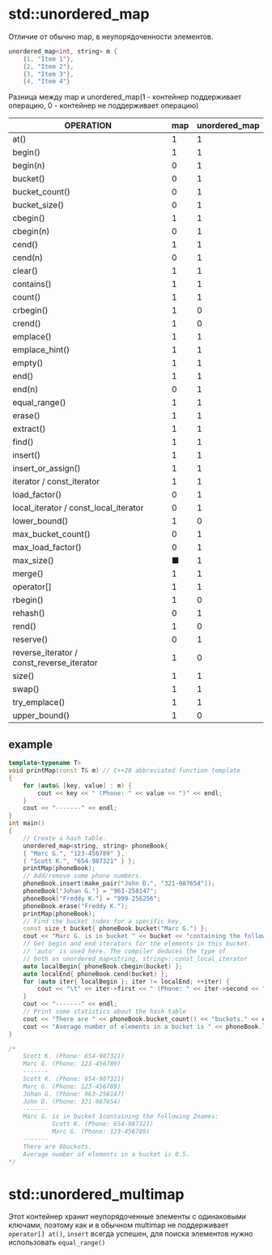 # std::unordered_map
Отличие от обычно map, в неупорядоченности элементов.
```cpp
unordered_map<int, string> m {
	{1, "Item 1"},
	{2, "Item 2"},
	{3, "Item 3"},
	{4, "Item 4"}
```

Разница между map и unordered_map(1 - контейнер поддерживает операцию, 0 - контейнер не поддерживает операцию)

| OPERATION                                 | map | unordered_map |
| ----------------------------------------- | --- | ------------- |
| at()                                      | 1   | 1             |
| begin()                                   | 1   | 1             |
| begin(n)                                  | 0   | 1             |
| bucket()                                  | 0   | 1             |
| bucket_count()                            | 0   | 1             |
| bucket_size()                             | 0   | 1             |
| cbegin()                                  | 1   | 1             |
| cbegin(n)                                 | 0   | 1             |
| cend()                                    | 1   | 1             |
| cend(n)                                   | 0   | 1             |
| clear()                                   | 1   | 1             |
| contains()                                | 1   | 1             |
| count()                                   | 1   | 1             |
| crbegin()                                 | 1   | 0             |
| crend()                                   | 1   | 0             |
| emplace()                                 | 1   | 1             |
| emplace_hint()                            | 1   | 1             |
| empty()                                   | 1   | 1             |
| end()                                     | 1   | 1             |
| end(n)                                    | 0   | 1             |
| equal_range()                             | 1   | 1             |
| erase()                                   | 1   | 1             |
| extract()                                 | 1   | 1             |
| find()                                    | 1   | 1             |
| insert()                                  | 1   | 1             |
| insert_or_assign()                        | 1   | 1             |
| iterator / const_iterator                 | 1   | 1             |
| load_factor()                             | 0   | 1             |
| local_iterator / const_local_iterator     | 0   | 1             |
| lower_bound()                             | 1   | 0             |
| max_bucket_count()                        | 0   | 1             |
| max_load_factor()                         | 0   | 1             |
| max_size()                                | ■   | 1             |
| merge()                                   | 1   | 1             |
| operator[]                                | 1   | 1             |
| rbegin()                                  | 1   | 0             |
| rehash()                                  | 0   | 1             |
| rend()                                    | 1   | 0             |
| reserve()                                 | 0   | 1             |
| reverse_iterator / const_reverse_iterator | 1   | 0             |
| size()                                    | 1   | 1             |
| swap()                                    | 1   | 1             |
| try_emplace()                             | 1   | 1             |
| upper_bound()                             | 1   | 0             |

## example
```cpp
template<typename T>
void printMap(const T& m) // C++20 abbreviated function template
{
	for (auto& [key, value] : m) {
		cout << key << " (Phone: " << value << ")" << endl;
	}
	cout << "-------" << endl;
}
int main()
{
	// Create a hash table.
	unordered_map<string, string> phoneBook{
	{ "Marc G.", "123-456789" },
	{ "Scott K.", "654-987321" } };
	printMap(phoneBook);
	// Add/remove some phone numbers.
	phoneBook.insert(make_pair("John D.", "321-987654"));
	phoneBook["Johan G."] = "963-258147";
	phoneBook["Freddy K."] = "999-256256";
	phoneBook.erase("Freddy K.");
	printMap(phoneBook);
	// Find the bucket index for a specific key.
	const size_t bucket{ phoneBook.bucket("Marc G.") };
	cout << "Marc G. is in bucket " << bucket << "containing the following " << phoneBook.bucket_size(bucket) << "names:" << endl;
	// Get begin and end iterators for the elements in this bucket.
	// 'auto' is used here. The compiler deduces the type of
	// both as unordered_map<string, string>::const_local_iterator
	auto localBegin{ phoneBook.cbegin(bucket) };
	auto localEnd{ phoneBook.cend(bucket) };
	for (auto iter{ localBegin }; iter != localEnd; ++iter) {
		cout << "\t" << iter->first << " (Phone: " << iter->second << ")" << endl;
	}
	cout << "-------" << endl;
	// Print some statistics about the hash table
	cout << "There are " << phoneBook.bucket_count() << "buckets." << endl;
	cout << "Average number of elements in a bucket is " << phoneBook.load_factor() << "." << endl;
}

/*
	Scott K. (Phone: 654-987321)
	Marc G. (Phone: 123-456789)
	-------
	Scott K. (Phone: 654-987321)
	Marc G. (Phone: 123-456789)
	Johan G. (Phone: 963-258147)
	John D. (Phone: 321-987654)
	-------
	Marc G. is in bucket 1containing the following 2names:
	        Scott K. (Phone: 654-987321)
	        Marc G. (Phone: 123-456789)
	-------
	There are 8buckets.
	Average number of elements in a bucket is 0.5.
*/
```

# std::unordered_multimap
Этот контейнер хранит неупорядоченные элементы с одинаковыми ключами, поэтому как и в обычном multimap не поддерживает `operator[] at()`, `insert` всегда успешен, для поиска элементов нужно использовать `equal_range()`